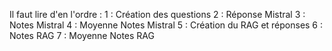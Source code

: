 Il faut lire d'en l'ordre : 
1 : Création des questions
2 : Réponse Mistral
3 : Notes Mistral
4 : Moyenne Notes Mistral
5 : Création du RAG et réponses
6 : Notes RAG
7 : Moyenne Notes RAG

